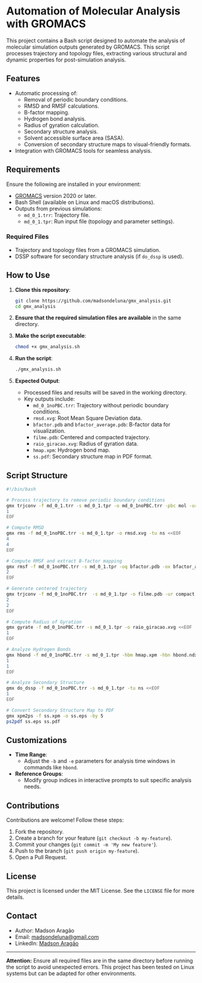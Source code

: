# Automation of Molecular Analysis with GROMACS

This project contains a Bash script designed to automate the analysis of molecular simulation outputs generated by GROMACS. This script processes trajectory and topology files, extracting various structural and dynamic properties for post-simulation analysis.

## Features

- Automatic processing of:
  - Removal of periodic boundary conditions.
  - RMSD and RMSF calculations.
  - B-factor mapping.
  - Hydrogen bond analysis.
  - Radius of gyration calculation.
  - Secondary structure analysis.
  - Solvent accessible surface area (SASA).
  - Conversion of secondary structure maps to visual-friendly formats.
- Integration with GROMACS tools for seamless analysis.

## Requirements

Ensure the following are installed in your environment:

- [GROMACS](http://www.gromacs.org/) version 2020 or later.
- Bash Shell (available on Linux and macOS distributions).
- Outputs from previous simulations:
  - `md_0_1.trr`: Trajectory file.
  - `md_0_1.tpr`: Run input file (topology and parameter settings).

### Required Files

- Trajectory and topology files from a GROMACS simulation.
- DSSP software for secondary structure analysis (if `do_dssp` is used).

## How to Use

1. **Clone this repository**:
   ```bash
   git clone https://github.com/madsondeluna/gmx_analysis.git
   cd gmx_analysis
   ```

2. **Ensure that the required simulation files are available** in the same directory.

3. **Make the script executable**:
   ```bash
   chmod +x gmx_analysis.sh
   ```

4. **Run the script**:
   ```bash
   ./gmx_analysis.sh
   ```

5. **Expected Output**:
   - Processed files and results will be saved in the working directory.
   - Key outputs include:
     - `md_0_1noPBC.trr`: Trajectory without periodic boundary conditions.
     - `rmsd.xvg`: Root Mean Square Deviation data.
     - `bfactor.pdb` and `bfactor_average.pdb`: B-factor data for visualization.
     - `filme.pdb`: Centered and compacted trajectory.
     - `raio_giracao.xvg`: Radius of gyration data.
     - `hmap.xpm`: Hydrogen bond map.
     - `ss.pdf`: Secondary structure map in PDF format.

## Script Structure

```bash
#!/bin/bash

# Process trajectory to remove periodic boundary conditions
gmx trjconv -f md_0_1.trr -s md_0_1.tpr -o md_0_1noPBC.trr -pbc mol -ur compact <<EOF
1
EOF

# Compute RMSD
gmx rms -f md_0_1noPBC.trr -s md_0_1.tpr -o rmsd.xvg -tu ns <<EOF
4
4
EOF

# Compute RMSF and extract B-factor mapping
gmx rmsf -f md_0_1noPBC.trr -s md_0_1.tpr -oq bfactor.pdb -ox bfactor_average.pdb -res <<EOF
2
EOF

# Generate centered trajectory
gmx trjconv -f md_0_1noPBC.trr  -s md_0_1.tpr -o filme.pdb -ur compact -center -pbc mol <<EOF
2
2
EOF

# Compute Radius of Gyration
gmx gyrate -f md_0_1noPBC.trr -s md_0_1.tpr -o raio_giracao.xvg <<EOF
1
EOF

# Analyze Hydrogen Bonds
gmx hbond -f md_0_1noPBC.trr -s md_0_1.tpr -hbm hmap.xpm -hbn hbond.ndx -b 1 -e 10000 <<EOF
1
1
EOF

# Analyze Secondary Structure
gmx do_dssp -f md_0_1noPBC.trr -s md_0_1.tpr -tu ns <<EOF
1
EOF

# Convert Secondary Structure Map to PDF
gmx xpm2ps -f ss.xpm -o ss.eps -by 5
ps2pdf ss.eps ss.pdf
```

## Customizations

- **Time Range**:
  - Adjust the `-b` and `-e` parameters for analysis time windows in commands like `hbond`.
- **Reference Groups**:
  - Modify group indices in interactive prompts to suit specific analysis needs.

## Contributions

Contributions are welcome! Follow these steps:

1. Fork the repository.
2. Create a branch for your feature (`git checkout -b my-feature`).
3. Commit your changes (`git commit -m 'My new feature'`).
4. Push to the branch (`git push origin my-feature`).
5. Open a Pull Request.

## License

This project is licensed under the MIT License. See the `LICENSE` file for more details.

## Contact

- Author: Madson Aragão
- Email: [madsondeluna@gmail.com](mailto:madsondeluna@gmail.com)
- LinkedIn: [Madson Aragão](https://www.linkedin.com/in/madsonaragao/)

---

**Attention:** Ensure all required files are in the same directory before running the script to avoid unexpected errors. This project has been tested on Linux systems but can be adapted for other environments.
